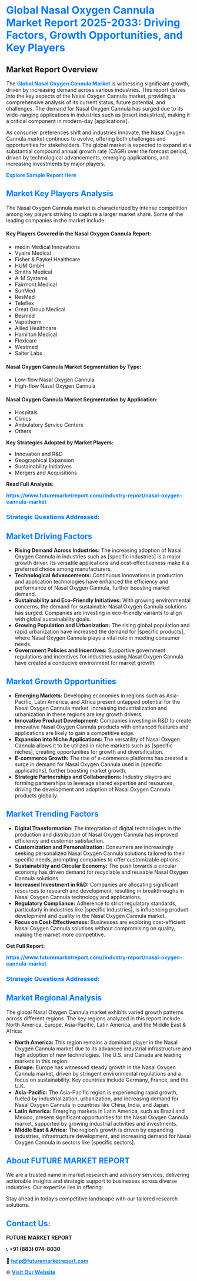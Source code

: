 <h1 style="color: #007BFF;">Global Nasal Oxygen Cannula Market Report 2025-2033: Driving Factors, Growth Opportunities, and Key Players</h1>

<section id="overview">
<h2>Market Report Overview</h2>
<p>The <a href="https://www.futuremarketreport.com//industry-report/nasal-oxygen-cannula-market" style="color: #007BFF; text-decoration: none;"><strong>Global Nasal Oxygen Cannula Market</strong></a> is witnessing significant growth, driven by increasing demand across various industries. This report delves into the key aspects of the Nasal Oxygen Cannula market, providing a comprehensive analysis of its current status, future potential, and challenges. The demand for Nasal Oxygen Cannula has surged due to its wide-ranging applications in industries such as [insert industries], making it a critical component in modern-day [applications].</p>
<p>As consumer preferences shift and industries innovate, the Nasal Oxygen Cannula market continues to evolve, offering both challenges and opportunities for stakeholders. The global market is expected to expand at a substantial compound annual growth rate (CAGR) over the forecast period, driven by technological advancements, emerging applications, and increasing investments by major players.</p>
</section>

<section id="overview">
<p><a href="https://www.futuremarketreport.com//request-sample/reportId=79390" style="color: #007BFF; text-decoration: none;"><strong>Explore Sample Report Here</strong></a></p>
</section>

<section id="key-players">
<h2 style="color: #007BFF;">Market Key Players Analysis</h2>
<p>The Nasal Oxygen Cannula market is characterized by intense competition among key players striving to capture a larger market share. Some of the leading companies in the market include:</p>
<h4>Key Players Covered in the Nasal Oxygen Cannula Report:</h4>
<ul><li>medin Medical Innovations</li><li>Vyaire Medical</li><li>Fisher &amp; Paykel Healthcare</li><li>HUM GmbH</li><li>Smiths Medical</li><li>A-M Systems</li><li>Fairmont Medical</li><li>SunMed</li><li>ResMed</li><li>Teleflex</li><li>Great Group Medical</li><li>Besmed</li><li>Vapotherm</li><li>Allied Healthcare</li><li>Hamilton Medical</li><li>Flexicare</li><li>Westmed</li><li>Salter Labs</li></ul>
<h4>Nasal Oxygen Cannula Market Segmentation by Type:</h4>
<ul><li>Low-flow Nasal Oxygen Cannula</li><li>High-flow Nasal Oxygen Cannula</li></ul>

<h4>Nasal Oxygen Cannula Market Segmentation by Application:</h4>
<ul><li>Hospitals</li><li>Clinics</li><li>Ambulatory Service Centers</li><li>Others</li></ul>
<p><strong>Key Strategies Adopted by Market Players:</strong></p>
<ul>
<li>Innovation and R&D</li>
<li>Geographical Expansion</li>
<li>Sustainability Initiatives</li>
<li>Mergers and Acquisitions</li>
</ul>
</section>

<section>
<p><strong>Read Full Analysis: </strong></p><a href="https://www.futuremarketreport.com//industry-report/nasal-oxygen-cannula-market" style="color: #007BFF; text-decoration: none;"><strong>https://www.futuremarketreport.com//industry-report/nasal-oxygen-cannula-market</strong></a>
<h3 style="color: #007BFF;">Strategic Questions Addressed:</h3>
</section>

<section id="driving-factors">
<h2 style="color: #007BFF;">Market Driving Factors</h2>
<ul>
<li><strong>Rising Demand Across Industries:</strong> The increasing adoption of Nasal Oxygen Cannula in industries such as [specific industries] is a major growth driver. Its versatile applications and cost-effectiveness make it a preferred choice among manufacturers.</li>
<li><strong>Technological Advancements:</strong> Continuous innovations in production and application technologies have enhanced the efficiency and performance of Nasal Oxygen Cannula, further boosting market demand.</li>
<li><strong>Sustainability and Eco-Friendly Initiatives:</strong> With growing environmental concerns, the demand for sustainable Nasal Oxygen Cannula solutions has surged. Companies are investing in eco-friendly variants to align with global sustainability goals.</li>
<li><strong>Growing Population and Urbanization:</strong> The rising global population and rapid urbanization have increased the demand for [specific products], where Nasal Oxygen Cannula plays a vital role in meeting consumer needs.</li>
<li><strong>Government Policies and Incentives:</strong> Supportive government regulations and incentives for industries using Nasal Oxygen Cannula have created a conducive environment for market growth.</li>
</ul>
</section>

<section id="growth-opportunities">
<h2 style="color: #007BFF;">Market Growth Opportunities</h2>
<ul>
<li><strong>Emerging Markets:</strong> Developing economies in regions such as Asia-Pacific, Latin America, and Africa present untapped potential for the Nasal Oxygen Cannula market. Increasing industrialization and urbanization in these regions are key growth drivers.</li>
<li><strong>Innovative Product Development:</strong> Companies investing in R&D to create innovative Nasal Oxygen Cannula products with enhanced features and applications are likely to gain a competitive edge.</li>
<li><strong>Expansion into Niche Applications:</strong> The versatility of Nasal Oxygen Cannula allows it to be utilized in niche markets such as [specific niches], creating opportunities for growth and diversification.</li>
<li><strong>E-commerce Growth:</strong> The rise of e-commerce platforms has created a surge in demand for Nasal Oxygen Cannula used in [specific applications], further boosting market growth.</li>
<li><strong>Strategic Partnerships and Collaborations:</strong> Industry players are forming partnerships to leverage shared expertise and resources, driving the development and adoption of Nasal Oxygen Cannula products globally.</li>
</ul>
</section>

<section id="trending-factors">
<h2 style="color: #007BFF;">Market Trending Factors</h2>
<ul>
<li><strong>Digital Transformation:</strong> The integration of digital technologies in the production and distribution of Nasal Oxygen Cannula has improved efficiency and customer satisfaction.</li>
<li><strong>Customization and Personalization:</strong> Consumers are increasingly seeking personalized Nasal Oxygen Cannula solutions tailored to their specific needs, prompting companies to offer customizable options.</li>
<li><strong>Sustainability and Circular Economy:</strong> The push towards a circular economy has driven demand for recyclable and reusable Nasal Oxygen Cannula solutions.</li>
<li><strong>Increased Investment in R&D:</strong> Companies are allocating significant resources to research and development, resulting in breakthroughs in Nasal Oxygen Cannula technology and applications.</li>
<li><strong>Regulatory Compliance:</strong> Adherence to strict regulatory standards, particularly in industries like [specific industries], is influencing product development and quality in the Nasal Oxygen Cannula market.</li>
<li><strong>Focus on Cost-Effectiveness:</strong> Businesses are exploring cost-efficient Nasal Oxygen Cannula solutions without compromising on quality, making the market more competitive.</li>
</ul>
</section>

<section>
<p><strong>Get Full Report: </strong></p><a href="https://www.futuremarketreport.com//industry-report/nasal-oxygen-cannula-market" style="color: #007BFF; text-decoration: none;"><strong>https://www.futuremarketreport.com//industry-report/nasal-oxygen-cannula-market</strong></a>
<h3 style="color: #007BFF;">Strategic Questions Addressed:</h3>
</section>


<section id="regional-analysis">
<h2 style="color: #007BFF;">Market Regional Analysis</h2>
<p>The global Nasal Oxygen Cannula market exhibits varied growth patterns across different regions. The key regions analyzed in this report include North America, Europe, Asia-Pacific, Latin America, and the Middle East & Africa:</p>
<ul>
<li><strong>North America:</strong> This region remains a dominant player in the Nasal Oxygen Cannula market due to its advanced industrial infrastructure and high adoption of new technologies. The U.S. and Canada are leading markets in this region.</li>
<li><strong>Europe:</strong> Europe has witnessed steady growth in the Nasal Oxygen Cannula market, driven by stringent environmental regulations and a focus on sustainability. Key countries include Germany, France, and the U.K.</li>
<li><strong>Asia-Pacific:</strong> The Asia-Pacific region is experiencing rapid growth, fueled by industrialization, urbanization, and increasing demand for Nasal Oxygen Cannula in countries like China, India, and Japan.</li>
<li><strong>Latin America:</strong> Emerging markets in Latin America, such as Brazil and Mexico, present significant opportunities for the Nasal Oxygen Cannula market, supported by growing industrial activities and investments.</li>
<li><strong>Middle East & Africa:</strong> The region’s growth is driven by expanding industries, infrastructure development, and increasing demand for Nasal Oxygen Cannula in sectors like [specific sectors].</li>
</ul>
</section>

<footer>
<h2 style="color: #007BFF;">About FUTURE MARKET REPORT</h2>
<p>We are a trusted name in market research and advisory services, delivering actionable insights and strategic support to businesses across diverse industries. Our expertise lies in offering:</p>

<p>Stay ahead in today’s competitive landscape with our tailored research solutions.</p>

<h2 style="color: #007BFF;">Contact Us:</h2>
<p><strong>FUTURE MARKET REPORT</strong></p>
<p>📞 <strong>+91 (883) 074-8030</strong></p>
<p>📧 <strong><a href="mailto:help@futuremarketreport.com" style="color: #007BFF;">help@futuremarketreport.com</a></strong></p>
<p>🌐 <strong><a href="https://www.futuremarketreport.com/" style="color: #007BFF;">Visit Our Website</a></strong></p>
</footer>